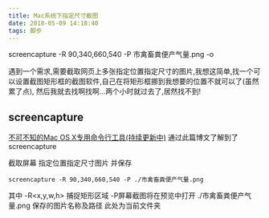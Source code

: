 ```yaml
---
title: Mac系统下指定尺寸截图
date: 2018-05-09 14:18:40
tags: 脚步
---
```


screencapture -R 90,340,660,540 -P 市禽畜粪便产气量.png -o

遇到一个需求,需要截取网页上多张指定位置指定尺寸的图片,我想这简单,找一个可以设置截图矩形框的截图软件,自己在将矩形框挪到我想要的位置不就可以了(虽然累了点),
然后我就去找啊找啊...两个小时就过去了,居然找不到!

## screencapture
[不可不知的Mac OS X专用命令行工具(持续更新中)](https://blog.ihoey.com/posts/Mac/2017-11-21-Mac-OS-X-command-line-tool.html)
通过此篇博文了解到了 screencapture 


截取屏幕 指定位置指定尺寸图片 并保存

    screencapture -R 90,340,660,540 -P ./市禽畜粪便产气量.png

其中 -R<x,y,w,h> 捕捉矩形区域 
-P屏幕截图将在预览中打开
./市禽畜粪便产气量.png 保存的图片名称及路径 此处为当前文件夹


